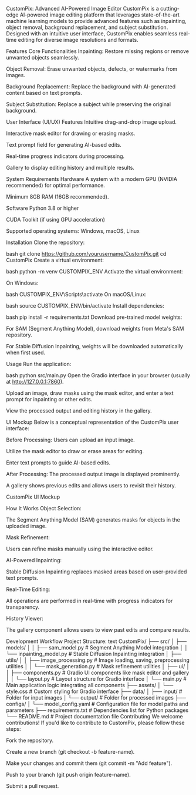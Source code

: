 CustomPix: Advanced AI-Powered Image Editor
CustomPix is a cutting-edge AI-powered image editing platform that leverages state-of-the-art machine learning models to provide advanced features such as inpainting, object removal, background replacement, and subject substitution. Designed with an intuitive user interface, CustomPix enables seamless real-time editing for diverse image resolutions and formats.

Features
Core Functionalities
Inpainting: Restore missing regions or remove unwanted objects seamlessly.

Object Removal: Erase unwanted objects, defects, or watermarks from images.

Background Replacement: Replace the background with AI-generated content based on text prompts.

Subject Substitution: Replace a subject while preserving the original background.

User Interface (UI/UX) Features
Intuitive drag-and-drop image upload.

Interactive mask editor for drawing or erasing masks.

Text prompt field for generating AI-based edits.

Real-time progress indicators during processing.

Gallery to display editing history and multiple results.

System Requirements
Hardware
A system with a modern GPU (NVIDIA recommended) for optimal performance.

Minimum 8GB RAM (16GB recommended).

Software
Python 3.8 or higher

CUDA Toolkit (if using GPU acceleration)

Supported operating systems: Windows, macOS, Linux

Installation
Clone the repository:

bash
git clone https://github.com/yourusername/CustomPix.git
cd CustomPix
Create a virtual environment:

bash
python -m venv CUSTOMPIX_ENV
Activate the virtual environment:

On Windows:

bash
CUSTOMPIX_ENV\Scripts\activate
On macOS/Linux:

bash
source CUSTOMPIX_ENV/bin/activate
Install dependencies:

bash
pip install -r requirements.txt
Download pre-trained model weights:

For SAM (Segment Anything Model), download weights from Meta's SAM repository.

For Stable Diffusion Inpainting, weights will be downloaded automatically when first used.

Usage
Run the application:

bash
python src/main.py
Open the Gradio interface in your browser (usually at http://127.0.0.1:7860).

Upload an image, draw masks using the mask editor, and enter a text prompt for inpainting or other edits.

View the processed output and editing history in the gallery.

UI Mockup
Below is a conceptual representation of the CustomPix user interface:

Before Processing:
Users can upload an input image.

Utilize the mask editor to draw or erase areas for editing.

Enter text prompts to guide AI-based edits.

After Processing:
The processed output image is displayed prominently.

A gallery shows previous edits and allows users to revisit their history.

CustomPix UI Mockup

How It Works
Object Selection:

The Segment Anything Model (SAM) generates masks for objects in the uploaded image.

Mask Refinement:

Users can refine masks manually using the interactive editor.

AI-Powered Inpainting:

Stable Diffusion Inpainting replaces masked areas based on user-provided text prompts.

Real-Time Editing:

All operations are performed in real-time with progress indicators for transparency.

History Viewer:

The gallery component allows users to view past edits and compare results.

Development Workflow
Project Structure:
text
CustomPix/
├── src/
│   ├── models/
│   │   ├── sam_model.py          # Segment Anything Model integration
│   │   └── inpainting_model.py  # Stable Diffusion Inpainting integration
│   ├── utils/
│   │   ├── image_processing.py  # Image loading, saving, preprocessing utilities
│   │   └── mask_generation.py    # Mask refinement utilities
│   ├── ui/
│   │   ├── components.py         # Gradio UI components like mask editor and gallery
│   │   └── layout.py             # Layout structure for Gradio interface
│   └── main.py                   # Main application logic integrating all components
├── assets/
│   └── style.css                 # Custom styling for Gradio interface
├── data/
│   ├── input/                    # Folder for input images
│   └── output/                   # Folder for processed images
├── configs/
│   └── model_config.yaml         # Configuration file for model paths and parameters
├── requirements.txt              # Dependencies list for Python packages
└── README.md                     # Project documentation file
Contributing
We welcome contributions! If you'd like to contribute to CustomPix, please follow these steps:

Fork the repository.

Create a new branch (git checkout -b feature-name).

Make your changes and commit them (git commit -m "Add feature").

Push to your branch (git push origin feature-name).

Submit a pull request.
